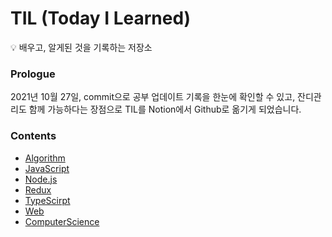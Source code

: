 # TIL (Today I Learned)

💡 배우고, 알게된 것을 기록하는 저장소

### Prologue
2021년 10월 27일, commit으로 공부 업데이트 기록을 한눈에 확인할 수 있고, 잔디관리도 함께 가능하다는 장점으로 TIL를 Notion에서 Github로 옮기게 되었습니다.

### Contents

- [Algorithm](https://github.com/cue28/TIL/tree/main/Algorithm)
- [JavaScript](https://github.com/cue28/TIL/tree/main/JavaScript)
- [Node.js](https://github.com/cue28/TIL/tree/main/Node.js)
- [Redux](https://github.com/cue28/TIL/tree/main/Redux)
- [TypeScirpt](https://github.com/cue28/TIL/tree/main/TypeScript)
- [Web](https://github.com/cue28/TIL/tree/main/Web)
- [ComputerScience](https://github.com/cue28/TIL/tree/main/computerScience)
